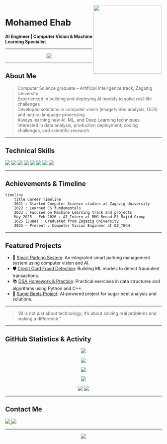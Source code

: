 <img width="220" align="right" src="https://c.tenor.com/_DOBjnGspYAAAAAM/code-coding.gif">

# Mohamed Ehab

**AI Engineer | Computer Vision & Machine Learning Specialist**

---

<!-- Banner Divider -->
<p align="center">
  <img src="https://capsule-render.vercel.app/api?type=waving&color=gradient&height=100&section=header&text=Welcome%20to%20My%20Profile&fontSize=40&fontAlignY=40" />
</p>

---

## About Me

> Computer Science graduate – Artificial Intelligence track, Zagazig University  
> Experienced in building and deploying AI models to solve real-life challenges  
> Developed solutions in computer vision (image/video analysis, OCR) and natural language processing  
> Always learning new AI, ML, and Deep Learning techniques  
> Interested in data analysis, production deployment, coding challenges, and scientific research

---

<!-- Badges for Skills -->
## Technical Skills

<p>
  <img src="https://img.shields.io/badge/Python-3776AB?style=for-the-badge&logo=python&logoColor=white"/>
  <img src="https://img.shields.io/badge/C++-00599C?style=for-the-badge&logo=cplusplus&logoColor=white"/>
  <img src="https://img.shields.io/badge/TensorFlow-FF6F00?style=for-the-badge&logo=tensorflow&logoColor=white"/>
  <img src="https://img.shields.io/badge/PyTorch-EE4C2C?style=for-the-badge&logo=pytorch&logoColor=white"/>
  <img src="https://img.shields.io/badge/Scikit--Learn-F7931E?style=for-the-badge&logo=scikit-learn&logoColor=white"/>
  <img src="https://img.shields.io/badge/Data%20Analysis-00AEFF?style=for-the-badge"/>
  <img src="https://img.shields.io/badge/Deep%20Learning-6E44FF?style=for-the-badge"/>
  <img src="https://img.shields.io/badge/Computer%20Vision-FFB300?style=for-the-badge"/>
</p>

---

## Achievements & Timeline

```mermaid
timeline
    title Career Timeline
    2021 : Started Computer Science studies at Zagazig University
    2022 : Learned CS fundamentals
    2023 : Focused on Machine Learning track and projects
    May 2025 - Feb 2026 : AI Intern at RMG Renad El Majid Group
    2025 (June) : Graduated from Zagazig University
    2025 – Present : Computer Vision Engineer at OZ_TECH
```

---

## Featured Projects

- 🚗 [Smart Parking System](https://github.com/mohamed-ehab415/Smart_Parking): An integrated smart parking management system using computer vision and AI.
- 🛡️ [Credit Card Fraud Detection](https://github.com/mohamed-ehab415/Credit-Card-Fraud-Detection-): Building ML models to detect fraudulent transactions.
- 📚 [DSA Homework & Practice](https://github.com/mohamed-ehab415/DSA_HOMEWORK): Practical exercises in data structures and algorithms using Python and C++.
- 🌱 [Suger Beets Project](https://github.com/mohamed-ehab415/suger_beets): AI-powered project for sugar beet analysis and solutions.

---

> “AI is not just about technology; it’s about solving real problems and making a difference.”

---

## GitHub Statistics & Activity

<p align="center">
  <img src="https://github-readme-stats.vercel.app/api?username=mohamed-ehab415&show_icons=true&theme=radical&border_radius=20">
</p>
<p align="center">
  <img src="https://github-readme-streak-stats.herokuapp.com/?user=mohamed-ehab415&theme=radical&border_radius=20" />
</p>
<p align="center">
  <img src="https://github-readme-stats.vercel.app/api/top-langs/?username=mohamed-ehab415&layout=compact&theme=radical&border_radius=20">
</p>
<p align="center">
  <img src="https://github-profile-summary-cards.vercel.app/api/cards/profile-details?username=mohamed-ehab415&theme=radical" />
</p>
<p align="center">
  <img src="https://github-profile-summary-cards.vercel.app/api/cards/repos-per-language?username=mohamed-ehab415&theme=radical" />
  <img src="https://github-profile-summary-cards.vercel.app/api/cards/most-commit-language?username=mohamed-ehab415&theme=radical" />
</p>

---

## Contact Me

<p>
  <a href="mailto:ma0587580@gmail.com">
    <img src="https://img.shields.io/badge/Email-D14836?style=for-the-badge&logo=gmail&logoColor=white"/>
  </a>
  <a href="https://www.linkedin.com/in/mohamed-ehab">
    <img src="https://img.shields.io/badge/LinkedIn-0077B5?style=for-the-badge&logo=linkedin&logoColor=white"/>
  </a>
</p>

---

<p align="center">
  <img src="https://capsule-render.vercel.app/api?type=waving&color=gradient&height=40&section=footer"/>
</p> 
